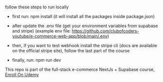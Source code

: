 follow these steps to run locally


- first run: npm install (it will install all the packages inside package.json)
- after update the .env file (get your environment variables from supabase and stripe) (example env file: https://github.com/clubofcoders-youtube/e-commerce-web-app/blob/main/.env)

- then, if you want to test webhook install the stripe cli (docs are available on the official stripe site), follow the last part of the course
- finally, run: npm run dev

This repo is part of the full-stack e-commerce NextJs + Supabase course, [Enroll On Udemy](https://www.udemy.com/course/full-stack-e-commerce-web-app-using-nextjs-supabase/?referralCode=2B0157F4018DABF97511)

